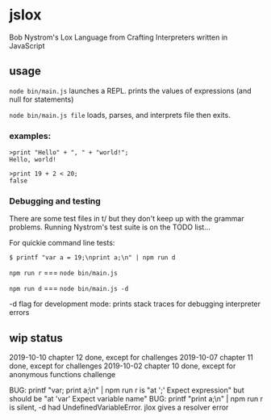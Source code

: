 # jslox
 Bob Nystrom's Lox Language from Crafting Interpreters written in JavaScript

## usage

```node bin/main.js``` launches a REPL. prints the values of expressions (and null for statements)

```node bin/main.js file``` loads, parses, and interprets file then exits.

### examples:

```
>print "Hello" + ", " + "world!";
Hello, world!

>print 19 + 2 < 20;
false
```

### Debugging and testing

There are some test files in t/ but they don't keep up with the grammar problems.
Running Nystrom's test suite is on the TODO list...

For quickie command line tests:

```$ printf "var a = 19;\nprint a;\n" | npm run d```


```npm run r``` === ```node bin/main.js```

```npm run d``` === ```node bin/main.js -d```

-d flag for development mode: prints stack traces for debugging interpreter errors

## wip status

2019-10-10 chapter 12 done, except for challenges
2019-10-07 chapter 11 done, except for challenges
2019-10-02 chapter 10 done, except for anonymous functions challenge

BUG: printf "var; print a;\n" | npm run r is "at ';' Expect expression" but should be "at 'var' Expect variable name"
BUG: printf "print a;\n" | npm run r is silent, -d had UndefinedVariableError. jlox gives a resolver error
